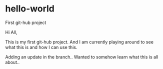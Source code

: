 # hello-world
First git-hub project

Hi All,

This is my first git-hub project. And I am currently playing around to see what this is and how I can use this.

Adding an update in the branch.. Wanted to somehow learn what this is all about..

